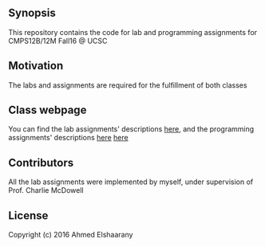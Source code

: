 ## Synopsis

This repository contains the code for lab and programming assignments for CMPS12B/12M Fall16 @ UCSC

## Motivation

The labs and assignments are required for the fulfillment of both classes

## Class webpage

You can find the lab assignments' descriptions [here](https://cmps012b-fall16-01.courses.soe.ucsc.edu/labs), and the programming assignments' descriptions [here](https://cmps012b-fall16-01.courses.soe.ucsc.edu/programs)
<a href="https://cmps012b-fall16-01.courses.soe.ucsc.edu/programs" target="_blank">here</a>

## Contributors

All the lab assignments were implemented by myself, under supervision of Prof. Charlie McDowell

## License

Copyright (c) 2016 Ahmed Elshaarany


